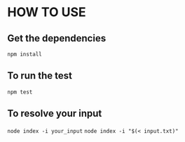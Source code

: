 # HOW TO USE

## Get the dependencies
`npm install`

## To run the test
`npm test`

## To resolve your input
`node index -i your_input`
`node index -i "$(< input.txt)"`
